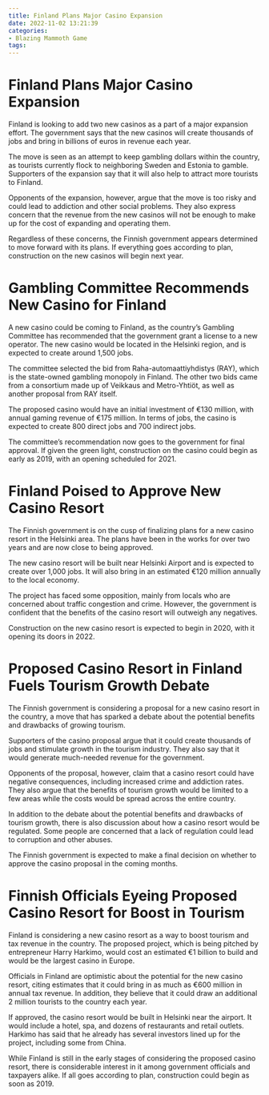 ```yaml
---
title: Finland Plans Major Casino Expansion
date: 2022-11-02 13:21:39
categories:
- Blazing Mammoth Game
tags:
---
```



#  Finland Plans Major Casino Expansion

Finland is looking to add two new casinos as a part of a major expansion effort. The government says that the new casinos will create thousands of jobs and bring in billions of euros in revenue each year.

The move is seen as an attempt to keep gambling dollars within the country, as tourists currently flock to neighboring Sweden and Estonia to gamble. Supporters of the expansion say that it will also help to attract more tourists to Finland.

Opponents of the expansion, however, argue that the move is too risky and could lead to addiction and other social problems. They also express concern that the revenue from the new casinos will not be enough to make up for the cost of expanding and operating them.

Regardless of these concerns, the Finnish government appears determined to move forward with its plans. If everything goes according to plan, construction on the new casinos will begin next year.

#  Gambling Committee Recommends New Casino for Finland

A new casino could be coming to Finland, as the country’s Gambling Committee has recommended that the government grant a license to a new operator. The new casino would be located in the Helsinki region, and is expected to create around 1,500 jobs.

The committee selected the bid from Raha-automaattiyhdistys (RAY), which is the state-owned gambling monopoly in Finland. The other two bids came from a consortium made up of Veikkaus and Metro-Yhtiöt, as well as another proposal from RAY itself.

The proposed casino would have an initial investment of €130 million, with annual gaming revenue of €175 million. In terms of jobs, the casino is expected to create 800 direct jobs and 700 indirect jobs.

The committee’s recommendation now goes to the government for final approval. If given the green light, construction on the casino could begin as early as 2019, with an opening scheduled for 2021.

#  Finland Poised to Approve New Casino Resort

The Finnish government is on the cusp of finalizing plans for a new casino resort in the Helsinki area. The plans have been in the works for over two years and are now close to being approved.

The new casino resort will be built near Helsinki Airport and is expected to create over 1,000 jobs. It will also bring in an estimated €120 million annually to the local economy.

The project has faced some opposition, mainly from locals who are concerned about traffic congestion and crime. However, the government is confident that the benefits of the casino resort will outweigh any negatives.

Construction on the new casino resort is expected to begin in 2020, with it opening its doors in 2022.

#  Proposed Casino Resort in Finland Fuels Tourism Growth Debate

The Finnish government is considering a proposal for a new casino resort in the country, a move that has sparked a debate about the potential benefits and drawbacks of growing tourism.

Supporters of the casino proposal argue that it could create thousands of jobs and stimulate growth in the tourism industry. They also say that it would generate much-needed revenue for the government.

Opponents of the proposal, however, claim that a casino resort could have negative consequences, including increased crime and addiction rates. They also argue that the benefits of tourism growth would be limited to a few areas while the costs would be spread across the entire country.

In addition to the debate about the potential benefits and drawbacks of tourism growth, there is also discussion about how a casino resort would be regulated. Some people are concerned that a lack of regulation could lead to corruption and other abuses.

The Finnish government is expected to make a final decision on whether to approve the casino proposal in the coming months.

#  Finnish Officials Eyeing Proposed Casino Resort for Boost in Tourism

Finland is considering a new casino resort as a way to boost tourism and tax revenue in the country. The proposed project, which is being pitched by entrepreneur Harry Harkimo, would cost an estimated €1 billion to build and would be the largest casino in Europe.

Officials in Finland are optimistic about the potential for the new casino resort, citing estimates that it could bring in as much as €600 million in annual tax revenue. In addition, they believe that it could draw an additional 2 million tourists to the country each year.

If approved, the casino resort would be built in Helsinki near the airport. It would include a hotel, spa, and dozens of restaurants and retail outlets. Harkimo has said that he already has several investors lined up for the project, including some from China.

While Finland is still in the early stages of considering the proposed casino resort, there is considerable interest in it among government officials and taxpayers alike. If all goes according to plan, construction could begin as soon as 2019.